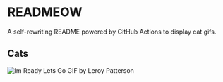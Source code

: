 # READMEOW

A self-rewriting README powered by GitHub Actions to display cat gifs.

## Cats

![Im Ready Lets Go GIF by Leroy Patterson](https://media3.giphy.com/media/CjmvTCZf2U3p09Cn0h/200.gif?cid=9acd02daz1q1zi7nlruto9mjzrcl90ry7d62wyvbtw1a8j8j&ep=v1_gifs_search&rid=200.gif&ct=g)
